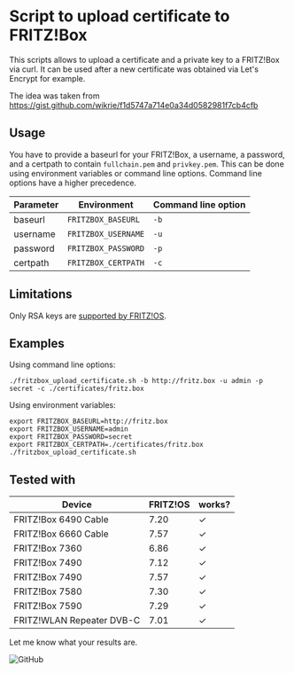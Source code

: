 # Script to upload certificate to FRITZ!Box

This scripts allows to upload a certificate and a private key to a FRITZ!Box via curl. It can be used after a new certificate was obtained via Let's Encrypt for example.

The idea was taken from https://gist.github.com/wikrie/f1d5747a714e0a34d0582981f7cb4cfb

## Usage

You have to provide a baseurl for your FRITZ!Box, a username, a password, and a certpath to contain `fullchain.pem` and `privkey.pem`. This can be done using environment variables or command line options. Command line options have a higher precedence.

| Parameter | Environment         | Command line option |
| --------- | ------------------- | ------------------- |
| baseurl   | `FRITZBOX_BASEURL`  | `-b`                |
| username  | `FRITZBOX_USERNAME` | `-u`                |
| password  | `FRITZBOX_PASSWORD` | `-p`                |
| certpath  | `FRITZBOX_CERTPATH` | `-c`                |

## Limitations

Only RSA keys are [supported by FRITZ!OS](https://en.avm.de/service/knowledge-base/dok/FRITZ-Box-7590/1525_Importing-your-own-certificate-to-the-FRITZ-Box/).

## Examples

Using command line options:

```shell
./fritzbox_upload_certificate.sh -b http://fritz.box -u admin -p secret -c ./certificates/fritz.box
```

Using environment variables:

```shell
export FRITZBOX_BASEURL=http://fritz.box
export FRITZBOX_USERNAME=admin
export FRITZBOX_PASSWORD=secret
export FRITZBOX_CERTPATH=./certificates/fritz.box
./fritzbox_upload_certificate.sh
```

## Tested with

| Device                    | FRITZ!OS | works? |
| ------------------------- | -------- | ------ |
| FRITZ!Box 6490 Cable      | 7.20     | ✓      |
| FRITZ!Box 6660 Cable      | 7.57     | ✓      |
| FRITZ!Box 7360            | 6.86     | ✓      |
| FRITZ!Box 7490            | 7.12     | ✓      |
| FRITZ!Box 7490            | 7.57     | ✓      |
| FRITZ!Box 7580            | 7.30     | ✓      |
| FRITZ!Box 7590            | 7.29     | ✓      |
| FRITZ!WLAN Repeater DVB-C | 7.01     | ✓      |

Let me know what your results are.

![GitHub](https://img.shields.io/github/license/franzs/fritzbox_upload_certificate)
